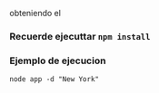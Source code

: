 obteniendo el 
### Recuerde ejecuttar ```npm install```

### Ejemplo de ejecucion
```node app -d "New York"```